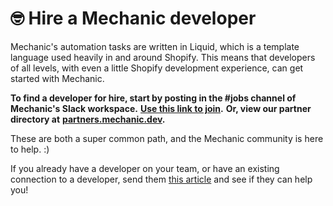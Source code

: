 # 🤓 Hire a Mechanic developer

Mechanic's automation tasks are written in Liquid, which is a template language used heavily in and around Shopify. This means that developers of all levels, with even a little Shopify development experience, can get started with Mechanic.

**To find a developer for hire, start by posting in the #jobs channel of Mechanic's Slack workspace.** [**Use this link to join**](https://join.slack.com/t/usemechanic/shared\_invite/zt-cq84nrs7-ggYbYTbf\~CrCjTg8nmHP2A)**.** **Or, view our partner directory at** [**partners.mechanic.dev**](https://partners.mechanic.dev/)**.**

These are both a super common path, and the Mechanic community is here to help. :)

If you already have a developer on your team, or have an existing connection to a developer, send them [this article](custom.md) and see if they can help you!
